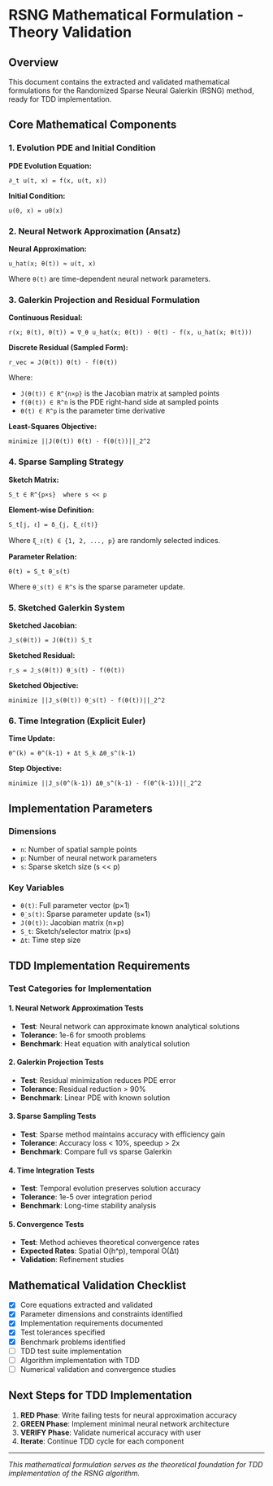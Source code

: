 # RSNG Mathematical Formulation - Theory Validation

## Overview
This document contains the extracted and validated mathematical formulations for the Randomized Sparse Neural Galerkin (RSNG) method, ready for TDD implementation.

## Core Mathematical Components

### 1. Evolution PDE and Initial Condition

**PDE Evolution Equation:**
```
∂_t u(t, x) = f(x, u(t, x))
```

**Initial Condition:**
```
u(0, x) = u0(x)
```

### 2. Neural Network Approximation (Ansatz)

**Neural Approximation:**
```
u_hat(x; θ(t)) ≈ u(t, x)
```

Where `θ(t)` are time-dependent neural network parameters.

### 3. Galerkin Projection and Residual Formulation

**Continuous Residual:**
```
r(x; θ(t), θ̇(t)) = ∇_θ u_hat(x; θ(t)) · θ̇(t) - f(x, u_hat(x; θ(t)))
```

**Discrete Residual (Sampled Form):**
```
r_vec = J(θ(t)) θ̇(t) - f(θ(t))
```

Where:
- `J(θ(t)) ∈ R^{n×p}` is the Jacobian matrix at sampled points
- `f(θ(t)) ∈ R^n` is the PDE right-hand side at sampled points
- `θ̇(t) ∈ R^p` is the parameter time derivative

**Least-Squares Objective:**
```
minimize ||J(θ(t)) θ̇(t) - f(θ(t))||_2^2
```

### 4. Sparse Sampling Strategy

**Sketch Matrix:**
```
S_t ∈ R^{p×s}  where s << p
```

**Element-wise Definition:**
```
S_t[j, ℓ] = δ_{j, ξ_ℓ(t)}
```

Where `ξ_ℓ(t) ∈ {1, 2, ..., p}` are randomly selected indices.

**Parameter Relation:**
```
θ̇(t) = S_t θ̇_s(t)
```

Where `θ̇_s(t) ∈ R^s` is the sparse parameter update.

### 5. Sketched Galerkin System

**Sketched Jacobian:**
```
J_s(θ(t)) = J(θ(t)) S_t
```

**Sketched Residual:**
```
r_s = J_s(θ(t)) θ̇_s(t) - f(θ(t))
```

**Sketched Objective:**
```
minimize ||J_s(θ(t)) θ̇_s(t) - f(θ(t))||_2^2
```

### 6. Time Integration (Explicit Euler)

**Time Update:**
```
θ^(k) = θ^(k-1) + Δt S_k Δθ_s^(k-1)
```

**Step Objective:**
```
minimize ||J_s(θ^(k-1)) Δθ_s^(k-1) - f(θ^(k-1))||_2^2
```

## Implementation Parameters

### Dimensions
- `n`: Number of spatial sample points
- `p`: Number of neural network parameters
- `s`: Sparse sketch size (s << p)

### Key Variables
- `θ(t)`: Full parameter vector (p×1)
- `θ̇_s(t)`: Sparse parameter update (s×1)
- `J(θ(t))`: Jacobian matrix (n×p)
- `S_t`: Sketch/selector matrix (p×s)
- `Δt`: Time step size

## TDD Implementation Requirements

### Test Categories for Implementation

#### 1. Neural Network Approximation Tests
- **Test**: Neural network can approximate known analytical solutions
- **Tolerance**: 1e-6 for smooth problems
- **Benchmark**: Heat equation with analytical solution

#### 2. Galerkin Projection Tests
- **Test**: Residual minimization reduces PDE error
- **Tolerance**: Residual reduction > 90%
- **Benchmark**: Linear PDE with known solution

#### 3. Sparse Sampling Tests
- **Test**: Sparse method maintains accuracy with efficiency gain
- **Tolerance**: Accuracy loss < 10%, speedup > 2x
- **Benchmark**: Compare full vs sparse Galerkin

#### 4. Time Integration Tests
- **Test**: Temporal evolution preserves solution accuracy
- **Tolerance**: 1e-5 over integration period
- **Benchmark**: Long-time stability analysis

#### 5. Convergence Tests
- **Test**: Method achieves theoretical convergence rates
- **Expected Rates**: Spatial O(h^p), temporal O(Δt)
- **Validation**: Refinement studies

## Mathematical Validation Checklist

- [x] Core equations extracted and validated
- [x] Parameter dimensions and constraints identified
- [x] Implementation requirements documented
- [x] Test tolerances specified
- [x] Benchmark problems identified
- [ ] TDD test suite implementation
- [ ] Algorithm implementation with TDD
- [ ] Numerical validation and convergence studies

## Next Steps for TDD Implementation

1. **RED Phase**: Write failing tests for neural approximation accuracy
2. **GREEN Phase**: Implement minimal neural network architecture
3. **VERIFY Phase**: Validate numerical accuracy with user
4. **Iterate**: Continue TDD cycle for each component

---

*This mathematical formulation serves as the theoretical foundation for TDD implementation of the RSNG algorithm.*